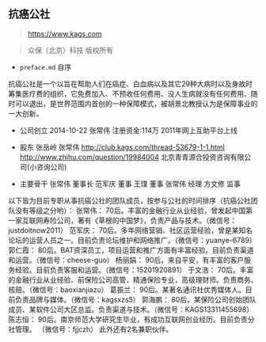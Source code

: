 ## 抗癌公社

> https://www.kags.com

>众保（北京）科技 版权所有


- `preface.md` 自序


抗癌公社是一个以旨在帮助人们在癌症、白血病以及其它29种大病时以及身故时筹集医疗费的组织，它免费加入、不预收任何费用、没人生病就没有任何费用、随时可以退出，是世界范围内首创的一种保障模式，被胡景北教授认为是保障事业的一大创新。


- 公司创立
2014-10-22  张常伟 注册资金:114万
2011年网上互助平台上线

- 股东
张岳岭
张常伟 http://club.kags.com/thread-53679-1-1.html http://www.zhihu.com/question/19984004
北京青青源合投资咨询有限公司(小咨询公司)

- 主要骨干
张常伟 董事长
范军庆 董事
王璞 董事
张常伟 经理
方文修 监事


以下皆为目前专职从事抗癌公社的团队成员，按参与公社的时间排序（抗癌公社团队没有等级之分哟）：
张常伟：
70后。丰富的金融行业从业经验，曾发起中国第一家互联网寿险公司，著有《草根的中国梦》，负责产品与技术。（微信号：justdoitnow2011）
范军庆：
70后。多年网络营销、社区运营经验，曾是某知名论坛的运营人员之一。目前负责论坛维护和网络推广。（微信号：yuanye-6789）
郭仁霞：
80后。BAT资深员工，项目运营和推广方面有丰富经验。目前负责渠道和运营。（微信号：cheese-guo）
杨丽娟：
90后。来自平安，有丰富的客户服务经验。目前负责客服和运营。（微信号：15201920891）
于文浩：
70后。丰富的金融行业从业经验、前保险公司高管，精通保险专业，高级理财师。负责商务、核赔。（微信号：baoxianjiazu）
葛振兰：
90后。某著名通讯社优秀媒体人。目前负责品牌与媒体。（微信号：kagsxzs5）
郭海鹏：
80后。某保险公司创始团队成员、某软件公司大区总监。负责渠道与技术。（微信号：KAGS13311455698）
陈志恒：
90后。南京师范大学研究生毕业，有成功互联网创业经历。目前负责分社管理。 （微信号：fjjczh）
此外还有2名兼职伙伴。
